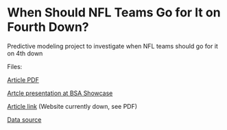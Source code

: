 # When Should NFL Teams Go for It on Fourth Down?
Predictive modeling project to investigate when NFL teams should go for it on 4th down

Files:

[Article PDF](https://github.com/TomSeifert44/fourthdownanalysis/blob/main/article.pdf)

[Artcle presentation at BSA Showcase](https://github.com/TomSeifert44/fourthdownanalysis/files/15242356/DJPresentationW23.pptx)

[Article link](https://www.bruinsportsanalytics.com/post/4th-down-model) (Website currently down, see PDF)

[Data source](https://www.nflfastr.com/)
